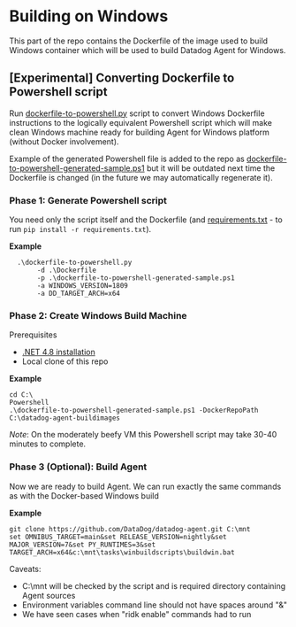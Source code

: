 # Building on Windows

This part of the repo contains the Dockerfile of the image used to build Windows
container which will be used to build Datadog Agent for Windows.

## [Experimental] Converting Dockerfile to Powershell script

Run [dockerfile-to-powershell.py](dockerfile-to-powershell.py) script to convert Windows
Dockerfile instructions to the logically equivalent Powershell script which will make
clean Windows machine ready for building Agent for Windows platform (without Docker
involvement).

Example of the generated Powershell file is added to the repo as [dockerfile-to-powershell-generated-sample.ps1](dockerfile-to-powershell-generated-sample.ps1)
but it will be outdated next time the Dockerfile is changed (in the future we may
automatically regenerate it).

### Phase 1: Generate Powershell script

You need only the script itself and the Dockerfile (and [requirements.txt](requirements.txt) - to run `pip install -r requirements.txt`).

**Example**
```
  .\dockerfile-to-powershell.py 
       -d .\Dockerfile 
       -p .\dockerfile-to-powershell-generated-sample.ps1
       -a WINDOWS_VERSION=1809
       -a DD_TARGET_ARCH=x64 
```

### Phase 2: Create Windows Build Machine

Prerequisites

- [.NET 4.8 installation](https://support.microsoft.com/en-us/topic/microsoft-net-framework-4-8-offline-installer-for-windows-9d23f658-3b97-68ab-d013-aa3c3e7495e0)
- Local clone of this repo

**Example**
```
cd C:\
Powershell
.\dockerfile-to-powershell-generated-sample.ps1 -DockerRepoPath C:\datadog-agent-buildimages
```

*Note*: On the moderately beefy VM this Powershell script may take 30-40 minutes to complete.

### Phase 3 (Optional): Build Agent

Now we are ready to build Agent. We can run exactly the same commands as with the Docker-based Windows build

**Example**
```
git clone https://github.com/DataDog/datadog-agent.git C:\mnt
set OMNIBUS_TARGET=main&set RELEASE_VERSION=nightly&set MAJOR_VERSION=7&set PY_RUNTIMES=3&set TARGET_ARCH=x64&c:\mnt\tasks\winbuildscripts\buildwin.bat
```
Caveats:
* C:\mnt will be checked by the script and is required directory containing Agent sources
* Environment variables command line should not have spaces around "&"
* We have seen cases when "ridk enable" commands had to run
